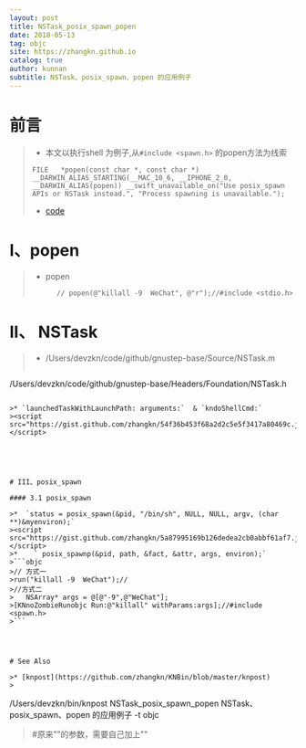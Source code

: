 ```yaml
---
layout: post
title: NSTask_posix_spawn_popen
date: 2018-05-13
tag: objc
site: https://zhangkn.github.io
catalog: true
author: kunnan
subtitle: NSTask、posix_spawn、popen 的应用例子
---
```




# 前言

>* 本文以执行shell 为例子,从`#include <spawn.h>` 的popen方法为线索
>```objc
>FILE	*popen(const char *, const char *) __DARWIN_ALIAS_STARTING(__MAC_10_6, __IPHONE_2_0, __DARWIN_ALIAS(popen)) __swift_unavailable_on("Use posix_spawn APIs or NSTask instead.", "Process spawning is unavailable.");
>```
>
>* [code](https://github.com/kunnan/KNiosreTool)


# I、popen

>* popen
>```objc
>	    // popen(@"killall -9  WeChat", @"r");//#include <stdio.h>
>```


# II、 NSTask

>* /Users/devzkn/code/github/gnustep-base/Source/NSTask.m 
>```
/Users/devzkn/code/github/gnustep-base/Headers/Foundation/NSTask.h 
```

>* `launchedTaskWithLaunchPath: arguments:`  & `kndoShellCmd:`
><script src="https://gist.github.com/zhangkn/54f36b453f68a2d2c5e5f3417a80469c.js"></script>





# III、posix_spawn

#### 3.1 posix_spawn

>*  `status = posix_spawn(&pid, "/bin/sh", NULL, NULL, argv, (char **)&myenviron);`
><script src="https://gist.github.com/zhangkn/5a87995169b126dedea2cb0abbf61af7.js"></script>
>*    ` posix_spawnp(&pid, path, &fact, &attr, args, environ);`
>```objc
>// 方式一	
>run("killall -9  WeChat");//
>//方式二
>	NSArray* args = @[@"-9",@"WeChat"];
>[KNnoZombieRunobjc Run:@"killall" withParams:args];//#include <spawn.h>
>```




# See Also 

>* [knpost](https://github.com/zhangkn/KNBin/blob/master/knpost) 
>
```
/Users/devzkn/bin/knpost NSTask_posix_spawn_popen NSTask、posix_spawn、popen 的应用例子 -t objc
> #原来""的参数，需要自己加上""
```

